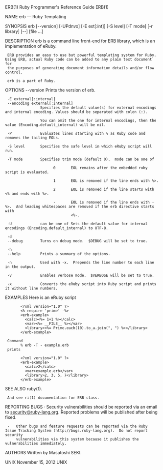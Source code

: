 ERB(1)                                                   Ruby Programmer's Reference Guide                                                  ERB(1)

NAME
     erb — Ruby Templating

SYNOPSIS
     erb [--version] [-UPdnvx] [-E ext[:int]] [-S level] [-T mode] [-r library] [--] [file ...]

DESCRIPTION
     erb is a command line front-end for ERB library, which is an implementation of eRuby.

     ERB provides an easy to use but powerful templating system for Ruby.  Using ERB, actual Ruby code can be added to any plain text document for
     the purposes of generating document information details and/or flow control.

     erb is a part of Ruby.

OPTIONS
     --version      Prints the version of erb.

     -E external[:internal]
     --encoding external[:internal]
                    Specifies the default value(s) for external encodings and internal encoding. Values should be separated with colon (:).

                    You can omit the one for internal encodings, then the value (Encoding.default_internal) will be nil.

     -P             Evaluates lines starting with % as Ruby code and removes the tailing EOLs.

     -S level       Specifies the safe level in which eRuby script will run.

     -T mode        Specifies trim mode (default 0).  mode can be one of

                          0       EOL remains after the embedded ruby script is evaluated.

                          1       EOL is removed if the line ends with %>.

                          2       EOL is removed if the line starts with <% and ends with %>.

                          -       EOL is removed if the line ends with -%>.  And leading whitespaces are removed if the erb directive starts with
                                  <%-.

     -U             can be one of Sets the default value for internal encodings (Encoding.default_internal) to UTF-8.

     -d
     --debug        Turns on debug mode.  $DEBUG will be set to true.

     -h
     --help         Prints a summary of the options.

     -n             Used with -x.  Prepends the line number to each line in the output.

     -v             Enables verbose mode.  $VERBOSE will be set to true.

     -x             Converts the eRuby script into Ruby script and prints it without line numbers.

EXAMPLES
     Here is an eRuby script

           <?xml version="1.0" ?>
           <% require 'prime' -%>
           <erb-example>
             <calc><%= 1+1 %></calc>
             <var><%= __FILE__ %></var>
             <library><%= Prime.each(10).to_a.join(", ") %></library>
           </erb-example>

     Command
           % erb -T - example.erb
     prints

           <?xml version="1.0" ?>
           <erb-example>
             <calc>2</calc>
             <var>example.erb</var>
             <library>2, 3, 5, 7</library>
           </erb-example>

SEE ALSO
     ruby(1).

     And see ri(1) documentation for ERB class.

REPORTING BUGS
     ·   Security vulnerabilities should be reported via an email to security@ruby-lang.org.  Reported problems will be published after being
         fixed.

     ·   Other bugs and feature requests can be reported via the Ruby Issue Tracking System (http://bugs.ruby-lang.org).  Do not report security
         vulnerabilities via this system because it publishes the vulnerabilities immediately.

AUTHORS
     Written by Masatoshi SEKI.

UNIX                                                             November 15, 2012                                                            UNIX
